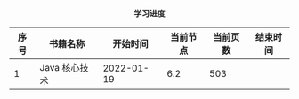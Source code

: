 <center><b>学习进度</b></center>

| 序号 | 书籍名称      | 开始时间 | 当前节点 | 当前页数 | 结束时间 |
| ---- | ------------- | -------- | -------- | -------- | -------- |
| 1    | Java 核心技术 | 2022-01-19 | 6.2 | 503      |  |

